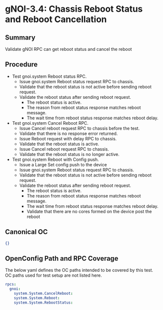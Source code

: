 # gNOI-3.4: Chassis Reboot Status and Reboot Cancellation

## Summary

Validate gNOI RPC can get reboot status and cancel the reboot

## Procedure

*   Test gnoi.system Reboot status RPC.
    *   Issue gnoi.system Reboot status request RPC to chassis.
    *   Validate that the reboot status is not active before sending reboot request.
    *   Validate the reboot status after sending reboot request.
        *   The reboot status is active.
        *   The reason from reboot status response matches reboot message.
        *   The wait time from reboot status response matches reboot delay.
*   Test gnoi.system Cancel Reboot RPC.
    *   Issue Cancel reboot request RPC to chassis before the test.
    *   Validate that there is no response error returned.
    *   Issue Reboot request with delay RPC to chassis.
    *   Validate that the reboot status is active.
    *   Issue Cancel reboot request RPC to chassis.
    *   Validate that the reboot status is no longer active.
*   Test gnoi.system Reboot with Config push.
    *   Issue a Large Set config push to the device
    *   Issue gnoi.system Reboot status request RPC to chassis.
    *   Validate that the reboot status is not active before sending reboot request.
    *   Validate the reboot status after sending reboot request.
        *   The reboot status is active.
        *   The reason from reboot status response matches reboot message.
        *   The wait time from reboot status response matches reboot delay.
        *   Validate that there are no cores formed on the device post the reboot
## Canonical OC
```json
{}
```

## OpenConfig Path and RPC Coverage


The below yaml defines the OC paths intended to be covered by this test.  OC paths used for test setup are not listed here.

```yaml
rpcs:
  gnoi:
    system.System.CancelReboot:
    system.System.Reboot:
    system.System.RebootStatus:
```

